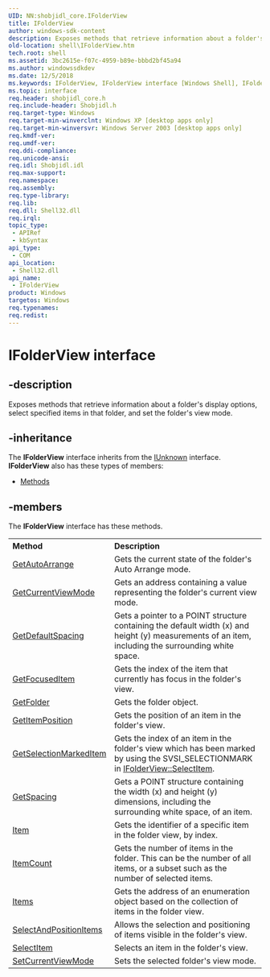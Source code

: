 ```yaml
---
UID: NN:shobjidl_core.IFolderView
title: IFolderView
author: windows-sdk-content
description: Exposes methods that retrieve information about a folder's display options, select specified items in that folder, and set the folder's view mode.
old-location: shell\IFolderView.htm
tech.root: shell
ms.assetid: 3bc2615e-f07c-4959-b89e-bbbd2bf45a94
ms.author: windowssdkdev
ms.date: 12/5/2018
ms.keywords: IFolderView, IFolderView interface [Windows Shell], IFolderView interface [Windows Shell],described, _shell_IFolderView, shell.IFolderView, shobjidl_core/IFolderView
ms.topic: interface
req.header: shobjidl_core.h
req.include-header: Shobjidl.h
req.target-type: Windows
req.target-min-winverclnt: Windows XP [desktop apps only]
req.target-min-winversvr: Windows Server 2003 [desktop apps only]
req.kmdf-ver: 
req.umdf-ver: 
req.ddi-compliance: 
req.unicode-ansi: 
req.idl: Shobjidl.idl
req.max-support: 
req.namespace: 
req.assembly: 
req.type-library: 
req.lib: 
req.dll: Shell32.dll
req.irql: 
topic_type:
 - APIRef
 - kbSyntax
api_type:
 - COM
api_location:
 - Shell32.dll
api_name:
 - IFolderView
product: Windows
targetos: Windows
req.typenames: 
req.redist: 
---
```


# IFolderView interface


## -description


Exposes methods that retrieve information about a folder's display options, select specified items in that folder, and set the folder's view mode.


## -inheritance

The <b xmlns:loc="http://microsoft.com/wdcml/l10n">IFolderView</b> interface inherits from the <a href="https://msdn.microsoft.com/33f1d79a-33fc-4ce5-a372-e08bda378332">IUnknown</a> interface. <b>IFolderView</b> also has these types of members:
<ul>
<li><a href="https://docs.microsoft.com/">Methods</a></li>
</ul>

## -members

The <b>IFolderView</b> interface has these methods.
<table class="members" id="memberListMethods">
<tr>
<th align="left" width="37%">Method</th>
<th align="left" width="63%">Description</th>
</tr>
<tr data="declared;">
<td align="left" width="37%">
<a href="https://msdn.microsoft.com/987383c8-aaea-4144-8a8c-b4a8943a2acd">GetAutoArrange</a>
</td>
<td align="left" width="63%">
Gets the current state of the folder's Auto Arrange mode.

</td>
</tr>
<tr data="declared;">
<td align="left" width="37%">
<a href="https://msdn.microsoft.com/e8f69203-f0b4-4537-980c-8e5bbdb49aab">GetCurrentViewMode</a>
</td>
<td align="left" width="63%">
Gets an address containing a value representing the folder's current view mode.

</td>
</tr>
<tr data="declared;">
<td align="left" width="37%">
<a href="https://msdn.microsoft.com/eb5f2dd6-1257-4cfc-a222-88e6c3b524ce">GetDefaultSpacing</a>
</td>
<td align="left" width="63%">
Gets a pointer to a POINT structure containing the default width (x) and height (y) measurements of an item, including the surrounding white space.

</td>
</tr>
<tr data="declared;">
<td align="left" width="37%">
<a href="https://msdn.microsoft.com/5bbc0baf-b384-41da-850c-b2cb9570cb69">GetFocusedItem</a>
</td>
<td align="left" width="63%">
Gets the index of the item that currently has focus in the folder's view.

</td>
</tr>
<tr data="declared;">
<td align="left" width="37%">
<a href="https://msdn.microsoft.com/4fdeb995-2220-4461-a4d6-80bce08153b1">GetFolder</a>
</td>
<td align="left" width="63%">
Gets the folder object.

</td>
</tr>
<tr data="declared;">
<td align="left" width="37%">
<a href="https://msdn.microsoft.com/454d074c-1044-4626-8ec7-18e2adb4beca">GetItemPosition</a>
</td>
<td align="left" width="63%">
Gets the position of an item in the folder's view.

</td>
</tr>
<tr data="declared;">
<td align="left" width="37%">
<a href="https://msdn.microsoft.com/86416704-c2e3-4782-a566-b49cbd0e7696">GetSelectionMarkedItem</a>
</td>
<td align="left" width="63%">
Gets the index of an item in the folder's view which has been marked by using the SVSI_SELECTIONMARK in <a href="https://msdn.microsoft.com/6db262ea-861b-4bc5-955f-b81945313ea8">IFolderView::SelectItem</a>.

</td>
</tr>
<tr data="declared;">
<td align="left" width="37%">
<a href="https://msdn.microsoft.com/6ea81c40-773f-4f53-97c1-99619e46be48">GetSpacing</a>
</td>
<td align="left" width="63%">
Gets a POINT structure containing the width (x) and height (y) dimensions, including the surrounding white space, of an item.

</td>
</tr>
<tr data="declared;">
<td align="left" width="37%">
<a href="https://msdn.microsoft.com/c130ef36-1255-4c57-be31-7fc2029d9f66">Item</a>
</td>
<td align="left" width="63%">
Gets the identifier of a specific item in the folder view, by index.

</td>
</tr>
<tr data="declared;">
<td align="left" width="37%">
<a href="https://msdn.microsoft.com/dadf91c5-7d27-4b1b-875b-6f0615440f47">ItemCount</a>
</td>
<td align="left" width="63%">
Gets the number of items in the folder. This can be the number of all items, or a subset such as the number of selected items.

</td>
</tr>
<tr data="declared;">
<td align="left" width="37%">
<a href="https://msdn.microsoft.com/f93e2d30-7b50-48e8-a3e7-6fa29abb8a32">Items</a>
</td>
<td align="left" width="63%">
Gets the address of an enumeration object based on the collection of items in the folder view.

</td>
</tr>
<tr data="declared;">
<td align="left" width="37%">
<a href="https://msdn.microsoft.com/1263bba8-63c8-4630-ab59-bb4ae10061fc">SelectAndPositionItems</a>
</td>
<td align="left" width="63%">
Allows the selection and positioning of items visible in the folder's view.

</td>
</tr>
<tr data="declared;">
<td align="left" width="37%">
<a href="https://msdn.microsoft.com/6db262ea-861b-4bc5-955f-b81945313ea8">SelectItem</a>
</td>
<td align="left" width="63%">
Selects an item in the folder's view.

</td>
</tr>
<tr data="declared;">
<td align="left" width="37%">
<a href="https://msdn.microsoft.com/7ca42567-7bb9-41e1-8f2a-5f6d0309c636">SetCurrentViewMode</a>
</td>
<td align="left" width="63%">
Sets the selected folder's view mode.

</td>
</tr>
</table> 

